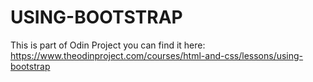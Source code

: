 # USING-BOOTSTRAP
This is part of Odin Project you can find it here: https://www.theodinproject.com/courses/html-and-css/lessons/using-bootstrap
